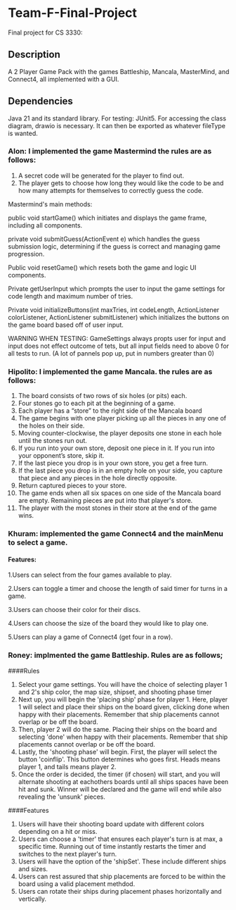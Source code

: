 # Team-F-Final-Project
Final project for CS 3330: 


## Description
A 2 Player Game Pack with the games Battleship, Mancala, MasterMind, and Connect4, all implemented with a GUI.

## Dependencies
Java 21 and its standard library. For testing: JUnit5. For accessing the class diagram, drawio is necessary. It can then be exported as whatever fileType is wanted.



### Alon: I implemented the game Mastermind the rules are as follows:
1. A secret code will be generated for the player to find out.
2. The player gets to choose how long they would like the code to be and how many attempts for themselves to correctly guess the code.

Mastermind's main methods:

public void startGame() which initiates and displays the game frame, including all components.

private void submitGuess(ActionEvent e) which handles the guess submission logic, determining if the guess is correct and managing game progression.

Public void resetGame() which resets both the game and logic UI components.

Private getUserInput which prompts the user to input the game settings for code length and maximum number of tries.

Private void initializeButtons(int maxTries, int codeLength, ActionListener colorListener, ActionListener submitListener) which initializes the buttons on the game board based off of user input.

WARNING WHEN TESTING: GameSettings always propts user for input and input does not effect outcome of tets, but all input fields need to above 0 for all tests to run. (A lot of pannels pop up, put in numbers greater than 0)


### Hipolito: I implemented the game Mancala. the rules are as follows:
1. The board consists of two rows of six holes (or pits) each.
2. Four stones go to each pit at the beginning of a game.
3. Each player has a “store” to the right side of the Mancala board
4. The game begins with one player picking up all the pieces in any one of the holes on their side.
5. Moving counter-clockwise, the player deposits one stone in each hole until the stones run out.
6. If you run into your own store, deposit one piece in it. If you run into your opponent’s store, skip it.
7. If the last piece you drop is in your own store, you get a free turn.
8. If the last piece you drop is in an empty hole on your side, you capture that piece and any pieces in the hole directly opposite.
9. Return captured pieces to your store.
10. The game ends when all six spaces on one side of the Mancala board are empty. Remaining pieces are put into that player's store.
11. The player with the most stones in their store at the end of the game wins.


### Khuram: implemented the game Connect4 and the mainMenu to select a game.
#### Features:
1.Users can select from the four games available to play.

2.Users can toggle a timer and choose the length of said timer for turns in a game.

3.Users can choose their color for their discs.

4.Users can choose the size of the board they would like to play one.

5.Users can play a game of Connect4 (get four in a row).


### Roney: implmented the game Battleship. Rules are as follows;
####Rules
1. Select your game settings. You will have the choice of selecting player 1 and 2's ship color, the map size, shipset, and shooting phase timer
2. Next up, you will begin the 'placing ship' phase for player 1. Here, player 1 will select and place their ships on the board given, clicking done when happy with their placements. Remember that ship placements cannot overlap or be off the board.
3. Then, player 2 will do the same. Placing their ships on the board and selecting 'done' when happy with their placements. Remember that ship placements cannot overlap or be off the board.
4. Lastly, the 'shooting phase' will begin. First, the player will select the button 'coinflip'. This button determines who goes first. Heads means player 1, and tails means player 2.
5. Once the order is decided, the timer (if chosen) will start, and you will alternate shooting at eachothers boards until all ships spaces have been hit and sunk. Winner will be declared and the game will end while also revealing the 'unsunk' pieces.

####Features 
1. Users will have their shooting board update with different colors depending on a hit or miss.
2. Users can choose a 'timer' that ensures each player's turn is at max, a specific time. Running out of time instantly restarts the timer and switches to the next player's turn.
3. Users will have the option of the 'shipSet'. These include different ships and sizes.
4. Users can rest assured that ship placements are forced to be within the board using a valid placement methdod.
5. Users can rotate their ships during placement phases horizontally and vertically.
